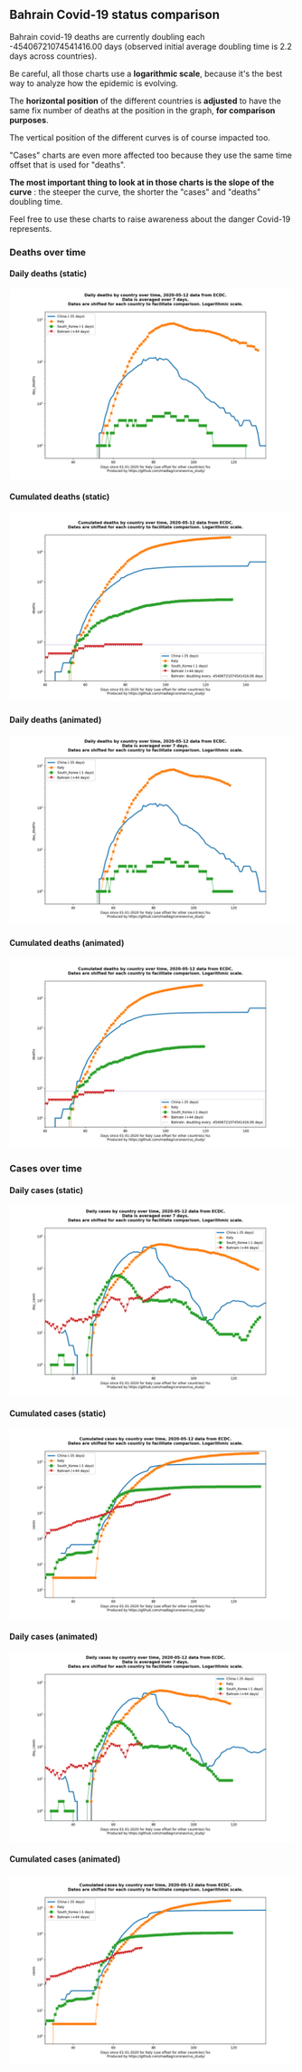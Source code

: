 ## Bahrain Covid-19 status comparison 

Bahrain covid-19 deaths are currently doubling each -45406721074541416.00 days (observed initial average doubling time is 2.2 days across countries).



Be careful, all those charts use a **logarithmic scale**, because it's the best way to analyze how the epidemic is evolving.
 
The **horizontal position** of the different countries is **adjusted** to have the same fix number of deaths at the position in the graph, **for comparison purposes**.

The vertical position of the different curves is of course impacted too.

"Cases" charts are even more affected too because they use the same time offset that is used for "deaths".

**The most important thing to look at in those charts is the slope of the curve** : the steeper the curve, the shorter the "cases" and "deaths" doubling time.

Feel free to use these charts to raise awareness about the danger Covid-19 represents. 


 
### Deaths over time
 
#### Daily deaths (static)
![Bahrain covid-19 daily deaths static chart](https://raw.githubusercontent.com/madlag/coronavirus_study/master/notebooks/graphs/2020-05-12/countries/Bahrain/2020-05-12_Bahrain_day_deaths.png "Bahrain covid-19 day_deaths static chart")   
 
#### Cumulated deaths (static)
![Bahrain covid-19 cumulated deaths static chart](https://raw.githubusercontent.com/madlag/coronavirus_study/master/notebooks/graphs/2020-05-12/countries/Bahrain/2020-05-12_Bahrain_deaths.png "Bahrain covid-19 deaths static chart")   
 
#### Daily deaths (animated)
![Bahrain covid-19 daily deaths animated chart](https://raw.githubusercontent.com/madlag/coronavirus_study/master/notebooks/graphs/2020-05-12/countries/Bahrain/2020-05-12_Bahrain_day_deaths.gif "Bahrain covid-19 day_deaths animated chart")   
 
#### Cumulated deaths (animated)
![Bahrain covid-19 cumulated deaths animated chart](https://raw.githubusercontent.com/madlag/coronavirus_study/master/notebooks/graphs/2020-05-12/countries/Bahrain/2020-05-12_Bahrain_deaths.gif "Bahrain covid-19 deaths animated chart")   

 
### Cases over time
 
#### Daily cases (static)
![Bahrain covid-19 daily cases static chart](https://raw.githubusercontent.com/madlag/coronavirus_study/master/notebooks/graphs/2020-05-12/countries/Bahrain/2020-05-12_Bahrain_day_cases.png "Bahrain covid-19 day_cases static chart")   
 
#### Cumulated cases (static)
![Bahrain covid-19 cumulated cases static chart](https://raw.githubusercontent.com/madlag/coronavirus_study/master/notebooks/graphs/2020-05-12/countries/Bahrain/2020-05-12_Bahrain_cases.png "Bahrain covid-19 cases static chart")   
 
#### Daily cases (animated)
![Bahrain covid-19 daily cases animated chart](https://raw.githubusercontent.com/madlag/coronavirus_study/master/notebooks/graphs/2020-05-12/countries/Bahrain/2020-05-12_Bahrain_day_cases.gif "Bahrain covid-19 day_cases animated chart")   
 
#### Cumulated cases (animated)
![Bahrain covid-19 cumulated cases animated chart](https://raw.githubusercontent.com/madlag/coronavirus_study/master/notebooks/graphs/2020-05-12/countries/Bahrain/2020-05-12_Bahrain_cases.gif "Bahrain covid-19 cases animated chart")   

